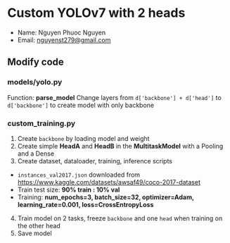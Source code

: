 # Custom YOLOv7 with 2 heads

- Name: Nguyen Phuoc Nguyen
- Email: nguyenst279@gmail.com 

## Modify code
### models/yolo.py
Function: **parse_model**
Change layers from `d['backbone'] + d['head']` to `d['backbone']` to create model with only backbone

### custom_training.py
1. Create `backbone` by loading model and weight
2. Create simple **HeadA** and **HeadB** in the **MultitaskModel** with a Pooling and a Dense
3. Create dataset, dataloader, training, inference scripts 

- `instances_val2017.json` downloaded from https://www.kaggle.com/datasets/awsaf49/coco-2017-dataset
- Train test size: **90% train : 10% val**
- Training: **num_epochs=3, batch_size=32, optimizer=Adam, learning_rate=0.001, loss=CrossEntropyLoss**

4. Train model on 2 tasks, freeze `backbone` and one `head` when training on the other head
5. Save model

